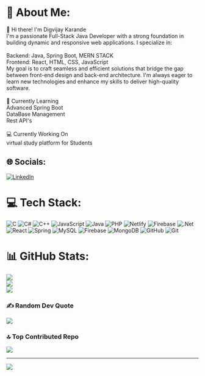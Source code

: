 # 💫 About Me:
👋 Hi there! I'm Digvijay Karande<br>I'm a passionate Full-Stack Java Developer with a strong foundation in building dynamic and responsive web applications. I specialize in:<br><br>Backend: Java, Spring Boot, MERN STACK <br>Frontend: React, HTML, CSS, JavaScript<br>My goal is to craft seamless and efficient solutions that bridge the gap between front-end design and back-end architecture. I'm always eager to learn new technologies and enhance my skills to deliver high-quality software.<br><br>🌱 Currently Learning<br>Advanced Spring Boot<br>DataBase Management <br>Rest API's<br><br>💻 Currently Working On<br>virtual study platform for Students 


## 🌐 Socials:
[![LinkedIn](https://img.shields.io/badge/LinkedIn-%230077B5.svg?logo=linkedin&logoColor=white)](https://linkedin.com/in/www.linkedin.com/in/digvijay-karande-297b25279) 

# 💻 Tech Stack:
![C](https://img.shields.io/badge/c-%2300599C.svg?style=for-the-badge&logo=c&logoColor=white) ![C#](https://img.shields.io/badge/c%23-%23239120.svg?style=for-the-badge&logo=csharp&logoColor=white) ![C++](https://img.shields.io/badge/c++-%2300599C.svg?style=for-the-badge&logo=c%2B%2B&logoColor=white) ![JavaScript](https://img.shields.io/badge/javascript-%23323330.svg?style=for-the-badge&logo=javascript&logoColor=%23F7DF1E) ![Java](https://img.shields.io/badge/java-%23ED8B00.svg?style=for-the-badge&logo=openjdk&logoColor=white) ![PHP](https://img.shields.io/badge/php-%23777BB4.svg?style=for-the-badge&logo=php&logoColor=white) ![Netlify](https://img.shields.io/badge/netlify-%23000000.svg?style=for-the-badge&logo=netlify&logoColor=#00C7B7) ![Firebase](https://img.shields.io/badge/firebase-%23039BE5.svg?style=for-the-badge&logo=firebase) ![.Net](https://img.shields.io/badge/.NET-5C2D91?style=for-the-badge&logo=.net&logoColor=white) ![React](https://img.shields.io/badge/react-%2320232a.svg?style=for-the-badge&logo=react&logoColor=%2361DAFB) ![Spring](https://img.shields.io/badge/spring-%236DB33F.svg?style=for-the-badge&logo=spring&logoColor=white) ![MySQL](https://img.shields.io/badge/mysql-4479A1.svg?style=for-the-badge&logo=mysql&logoColor=white) ![Firebase](https://img.shields.io/badge/firebase-a08021?style=for-the-badge&logo=firebase&logoColor=ffcd34) ![MongoDB](https://img.shields.io/badge/MongoDB-%234ea94b.svg?style=for-the-badge&logo=mongodb&logoColor=white) ![GitHub](https://img.shields.io/badge/github-%23121011.svg?style=for-the-badge&logo=github&logoColor=white) ![Git](https://img.shields.io/badge/git-%23F05033.svg?style=for-the-badge&logo=git&logoColor=white)
# 📊 GitHub Stats:
![](https://github-readme-stats.vercel.app/api?username=Digvijaykarande&theme=shadow_blue&hide_border=false&include_all_commits=false&count_private=false)<br/>
![](https://github-readme-streak-stats.herokuapp.com/?user=Digvijaykarande&theme=shadow_blue&hide_border=false)<br/>
![](https://github-readme-stats.vercel.app/api/top-langs/?username=Digvijaykarande&theme=shadow_blue&hide_border=false&include_all_commits=false&count_private=false&layout=compact)

### ✍️ Random Dev Quote
![](https://quotes-github-readme.vercel.app/api?type=horizontal&theme=radical)

### 🔝 Top Contributed Repo
![](https://github-contributor-stats.vercel.app/api?username=Digvijaykarande&limit=5&theme=shadow_green&combine_all_yearly_contributions=true)

---
[![](https://visitcount.itsvg.in/api?id=Digvijaykarande&icon=0&color=0)](https://visitcount.itsvg.in)

<!-- Proudly created with GPRM ( https://gprm.itsvg.in ) -->
